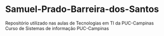 # Samuel-Prado-Barreira-dos-Santos
Repositório utilizado nas aulas de Tecnologias em TI da PUC-Campinas
Curso de Sistemas de informação PUC-Campinas
